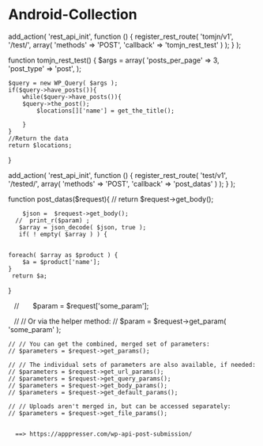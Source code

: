 # Android-Collection

add_action( 'rest_api_init', function () {
        register_rest_route( 'tomjn/v1', '/test/', array(
                'methods' => 'POST',
                'callback' => 'tomjn_rest_test'
        ) );
} );

function tomjn_rest_test() {
        $args = array(
	'posts_per_page'   => 3,
	'post_type'        => 'post',
);

    $query = new WP_Query( $args ); 
    if($query->have_posts()){
        while($query->have_posts()){
        $query->the_post();
            $locations[]['name'] = get_the_title();
           
        }
    }
    //Return the data
    return $locations;



}

add_action( 'rest_api_init', function () {
        register_rest_route( 'test/v1', '/tested/', array(
                'methods' => 'POST',
                'callback' => 'post_datas'
        ) );
} );

function post_datas($request){
	     // return $request->get_body();
       
        $json =  $request->get_body();
      //  print_r($param) ;
       $array = json_decode( $json, true );
       if( ! empty( $array ) ) {
	
	
	foreach( $array as $product ) {
		$a = $product['name'];
	}
	 return $a;
	
}


    //       $param = $request['some_param'];

    // // Or via the helper method:
    // $param = $request->get_param( 'some_param' );

    // // You can get the combined, merged set of parameters:
    // $parameters = $request->get_params();

    // // The individual sets of parameters are also available, if needed:
    // $parameters = $request->get_url_params();
    // $parameters = $request->get_query_params();
    // $parameters = $request->get_body_params();
    // $parameters = $request->get_default_params();

    // // Uploads aren't merged in, but can be accessed separately:
    // $parameters = $request->get_file_params();

      
      ==> https://apppresser.com/wp-api-post-submission/
       
